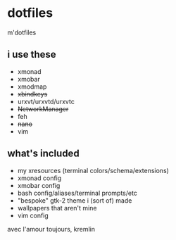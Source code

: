 dotfiles
========

m'dotfiles

i use these
--------
* xmonad
* xmobar
* xmodmap
* ~~xbindkeys~~
* urxvt/urxvtd/urxvtc
* ~~NetworkManager~~
* feh
* ~~nano~~
* vim

what's included
--------
* my xresources (terminal colors/schema/extensions)
* xmonad config
* xmobar config
* bash config/aliases/terminal prompts/etc
* "bespoke" gtk-2 theme i (sort of) made
* wallpapers that aren't mine
* vim config

avec l'amour toujours,
kremlin
